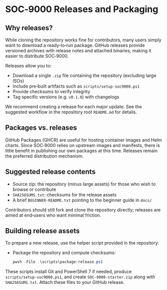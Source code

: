 # SOC‑9000 Releases and Packaging

## Why releases?

While cloning the repository works fine for contributors, many users simply want to download a ready‑to‑run package.  GitHub releases provide versioned archives with release notes and attached binaries, making it easier to distribute SOC‑9000.

Releases allow you to:

- Download a single `.zip` file containing the repository (excluding large ISOs)
- Include pre‑built artifacts such as `scripts/setup-soc9000.ps1`
- Provide checksums to verify integrity
- Tag specific versions (e.g. `v0.1.0`) with changelogs

We recommend creating a release for each major update.  See the suggested workflow in the repository root `README.md` for details.

## Packages vs. releases

GitHub Packages (GHCR) are useful for hosting container images and Helm charts.  Since SOC‑9000 relies on upstream images and manifests, there is little benefit in publishing our own packages at this time.  Releases remain the preferred distribution mechanism.

## Suggested release contents

- Source zip: the repository (minus large assets) for those who wish to browse or contribute
- `SHA256SUMS.txt`: checksums for the release assets
- A brief `BEGINNER-README.txt` pointing to the beginner guide in `docs/`

Contributors should still fork and clone the repository directly; releases are aimed at end‑users who want minimal friction.

## Building release assets

To prepare a new release, use the helper script provided in the repository:

- Package the repository and compute checksums:

  ```powershell
  pwsh -File .\scripts\package-release.ps1
  ```

These scripts install Git and PowerShell 7 if needed, produce `scripts/setup-soc9000.ps1`, and create `SOC-9000-starter.zip` along with `SHA256SUMS.txt`. Attach these files to your GitHub release.
